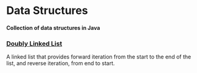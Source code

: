 # Data Structures

#### Collection of data structures in Java

### [Doubly Linked List](src/main/java/org/example/linked_list/README.md)

A linked list that provides forward iteration from the start to the end of the list,
and reverse iteration, from end to start.
